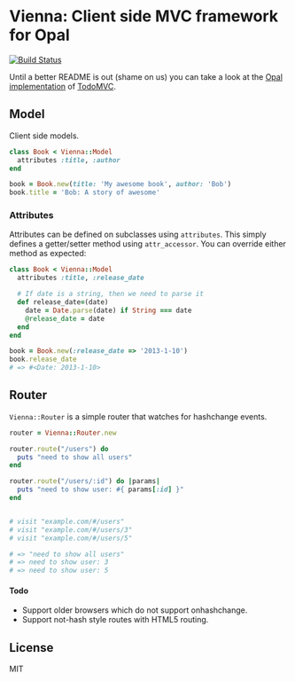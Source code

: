 # Vienna: Client side MVC framework for Opal

[![Build Status](https://travis-ci.org/opal/vienna.png?branch=master)](https://travis-ci.org/opal/vienna)

Until a better README is out (shame on us) you can take a look at 
the [Opal implementation](https://github.com/opal/opal-todos) 
of [TodoMVC](http://todomvc.com).

## Model

Client side models.

```ruby
class Book < Vienna::Model
  attributes :title, :author
end

book = Book.new(title: 'My awesome book', author: 'Bob')
book.title = 'Bob: A story of awesome'
```

### Attributes

Attributes can be defined on subclasses using `attributes`. This simply defines
a getter/setter method using `attr_accessor`. You can override either method as
expected:

```ruby
class Book < Vienna::Model
  attributes :title, :release_date

  # If date is a string, then we need to parse it
  def release_date=(date)
    date = Date.parse(date) if String === date
    @release_date = date
  end
end

book = Book.new(:release_date => '2013-1-10')
book.release_date
# => #<Date: 2013-1-10>
```

## Router

`Vienna::Router` is a simple router that watches for hashchange events.

```ruby
router = Vienna::Router.new

router.route("/users") do
  puts "need to show all users"
end

router.route("/users/:id") do |params|
  puts "need to show user: #{ params[:id] }"
end


# visit "example.com/#/users"
# visit "example.com/#/users/3"
# visit "example.com/#/users/5"

# => "need to show all users"
# => need to show user: 3
# => need to show user: 5
```

#### Todo

* Support older browsers which do not support onhashchange.
* Support not-hash style routes with HTML5 routing.

## License

MIT

